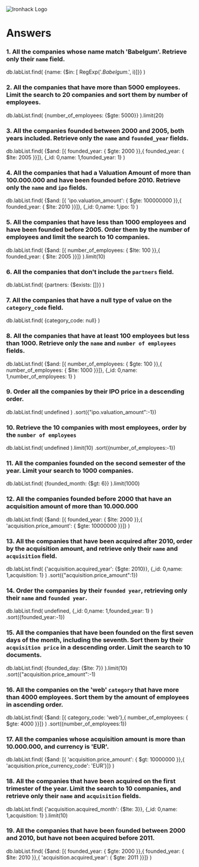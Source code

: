 ![Ironhack Logo](https://i.imgur.com/1QgrNNw.png)

# Answers

### 1. All the companies whose name match 'Babelgum'. Retrieve only their `name` field.

db.labList.find(
{name: {$in: [ RegExp('.*Babelgum*.', i)]}}
)

### 2. All the companies that have more than 5000 employees. Limit the search to 20 companies and sort them by **number of employees**.

db.labList.find(
{number_of_employees: {$gte: 5000}}
).limit(20)

### 3. All the companies founded between 2000 and 2005, both years included. Retrieve only the `name` and `founded_year` fields.

db.labList.find(
{$and: [{ founded_year: { $gte: 2000 }},{ founded_year: { $lte: 2005 }}]},
{\_id: 0,name: 1,founded_year: 1}
)

### 4. All the companies that had a Valuation Amount of more than 100.000.000 and have been founded before 2010. Retrieve only the `name` and `ipo` fields.

db.labList.find(
{$and: [{ 'ipo.valuation_amount': { $gte: 100000000 }},{ founded_year: { $lte: 2010 }}]},
{\_id: 0,name: 1,ipo: 1}
)

### 5. All the companies that have less than 1000 employees and have been founded before 2005. Order them by the number of employees and limit the search to 10 companies.

db.labList.find(
{$and: [{ number_of_employees: { $lte: 100 }},{ founded_year: { $lte: 2005 }}]}
).limit(10)

### 6. All the companies that don't include the `partners` field.

db.labList.find(
{partners: {$exists: []}}
)

### 7. All the companies that have a null type of value on the `category_code` field.

db.labList.find(
{category_code: null}
)

### 8. All the companies that have at least 100 employees but less than 1000. Retrieve only the `name` and `number of employees` fields.

db.labList.find(
{$and: [{ number_of_employees: { $gte: 100 }},{ number_of_employees: { $lte: 1000 }}]},
{\_id: 0,name: 1,number_of_employees: 1}
)

### 9. Order all the companies by their IPO price in a descending order.

db.labList.find(
undefined
)
.sort({"ipo.valuation_amount":-1})

### 10. Retrieve the 10 companies with most employees, order by the `number of employees`

db.labList.find(
undefined
).limit(10)
.sort({number_of_employees:-1})

### 11. All the companies founded on the second semester of the year. Limit your search to 1000 companies.

db.labList.find(
{founded_month: {$gt: 6}}
).limit(1000)

### 12. All the companies founded before 2000 that have an acquisition amount of more than 10.000.000

db.labList.find(
{$and: [{ founded_year: { $lte: 2000 }},{ 'acquisition.price_amount': { $gte: 10000000 }}]}
)

### 13. All the companies that have been acquired after 2010, order by the acquisition amount, and retrieve only their `name` and `acquisition` field.

db.labList.find(
{'acquisition.acquired_year': {$gte: 2010}},
{\_id: 0,name: 1,acquisition: 1}
)
.sort({"acquisition.price_amount":1})

### 14. Order the companies by their `founded year`, retrieving only their `name` and `founded year`.

db.labList.find(
undefined,
{\_id: 0,name: 1,founded_year: 1}
)
.sort({founded_year:-1})

### 15. All the companies that have been founded on the first seven days of the month, including the seventh. Sort them by their `acquisition price` in a descending order. Limit the search to 10 documents.

db.labList.find(
{founded_day: {$lte: 7}}
).limit(10)
.sort({"acquisition.price_amount":-1)

### 16. All the companies on the 'web' `category` that have more than 4000 employees. Sort them by the amount of employees in ascending order.

db.labList.find(
{$and: [{ category_code: 'web'},{ number_of_employees: { $gte: 4000 }}]}
)
.sort({number_of_employees:1})

### 17. All the companies whose acquisition amount is more than 10.000.000, and currency is 'EUR'.

db.labList.find(
{$and: [{ 'acquisition.price_amount': { $gt: 10000000 }},{ 'acquisition.price_currency_code': 'EUR'}]}
)

### 18. All the companies that have been acquired on the first trimester of the year. Limit the search to 10 companies, and retrieve only their `name` and `acquisition` fields.

db.labList.find(
{'acquisition.acquired_month': {$lte: 3}},
{\_id: 0,name: 1,acquisition: 1}
).limit(10)

### 19. All the companies that have been founded between 2000 and 2010, but have not been acquired before 2011.

db.labList.find(
{$and: [{ founded_year: { $gte: 2000 }},{ founded_year: { $lte: 2010 }},{ 'acquisition.acquired_year': { $gte: 2011 }}]}
)
